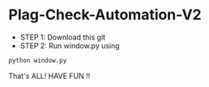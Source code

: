 # Plag-Check-Automation-V2
- STEP 1: Download this git
- STEP 2: Run window.py using
```bash
python window.py
```
That's ALL! HAVE FUN !!
